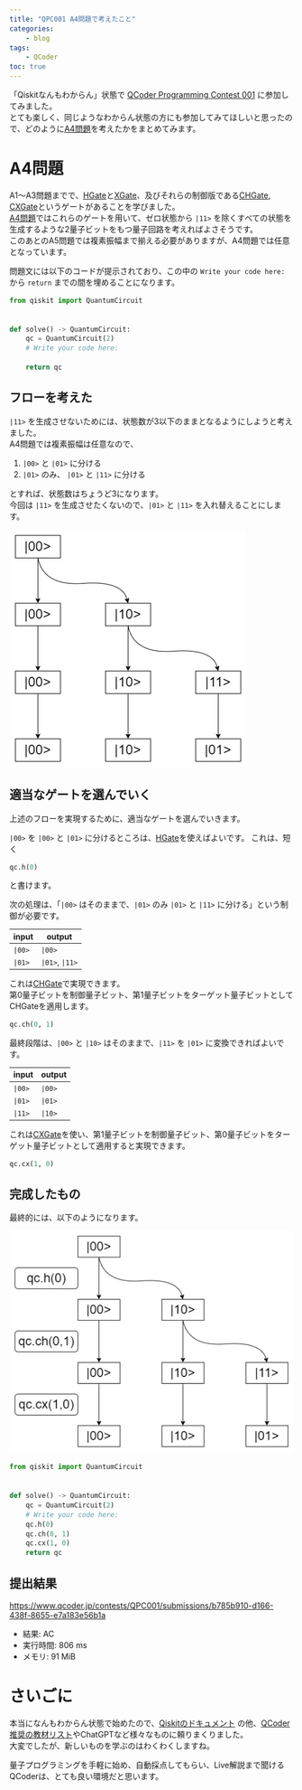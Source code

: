 ```yaml
---
title: "QPC001 A4問題で考えたこと"
categories:
    - blog
tags:
    - QCoder
toc: true
---
```


「Qiskitなんもわからん」状態で [QCoder Programming Contest 001](https://www.qcoder.jp/contests/QPC001) に参加してみました。  
とても楽しく、同じようなわからん状態の方にも参加してみてほしいと思ったので、どのように[A4問題](https://www.qcoder.jp/contests/QPC001/problems/A4)を考えたかをまとめてみます。

# A4問題

A1～A3問題までで、[HGate](https://docs.quantum.ibm.com/api/qiskit/qiskit.circuit.library.HGate)と[XGate](https://docs.quantum.ibm.com/api/qiskit/qiskit.circuit.library.XGate)、及びそれらの制御版である[CHGate](https://docs.quantum.ibm.com/api/qiskit/qiskit.circuit.library.CHGate), [CXGate](https://docs.quantum.ibm.com/api/qiskit/qiskit.circuit.library.CXGate)というゲートがあることを学びました。  
[A4問題](https://www.qcoder.jp/contests/QPC001/problems/A4)ではこれらのゲートを用いて、ゼロ状態から `|11>` を除くすべての状態を生成するような2量子ビットをもつ量子回路を考えればよさそうです。  
このあとのA5問題では複素振幅まで揃える必要がありますが、A4問題では任意となっています。

問題文には以下のコードが提示されており、この中の `Write your code here:` から `return` までの間を埋めることになります。

```python
from qiskit import QuantumCircuit


def solve() -> QuantumCircuit:
    qc = QuantumCircuit(2)
    # Write your code here:

    return qc
```

## フローを考えた

`|11>` を生成させないためには、状態数が3以下のままとなるようにしようと考えました。  
A4問題では複素振幅は任意なので、

1. `|00>` と `|01>` に分ける
1. `|01>` のみ、 `|01>` と `|11>` に分ける

とすれば、状態数はちょうど3になります。  
今回は `|11>` を生成させたくないので、`|01>` と `|11>` を入れ替えることにします。

![上述の流れの図示](/assets/2024/2024-01-21-qpc001-a4/qpc001_a4.webp)

## 適当なゲートを選んでいく

上述のフローを実現するために、適当なゲートを選んでいきます。

`|00>` を `|00>` と `|01>` に分けるところは、[HGate](https://docs.quantum.ibm.com/api/qiskit/qiskit.circuit.library.HGate)を使えばよいです。
これは、短く

```python
qc.h(0)
```

と書けます。

次の処理は、「`|00>` はそのままで、`|01>` のみ `|01>` と `|11>` に分ける」という制御が必要です。

|input|output|
|---|---|
|`\|00>`|`\|00>`|
|`\|01>`|`\|01>`, `\|11>`|

これは[CHGate](https://docs.quantum.ibm.com/api/qiskit/qiskit.circuit.library.CHGate)で実現できます。  
第0量子ビットを制御量子ビット、第1量子ビットをターゲット量子ビットとしてCHGateを適用します。

```python
qc.ch(0, 1)
```

最終段階は、`|00>` と `|10>` はそのままで、`|11>` を `|01>` に変換できればよいです。

|input|output|
|---|---|
|`\|00>`|`\|00>`|
|`\|01>`|`\|01>`|
|`\|11>`|`\|10>`|

これは[CXGate](https://docs.quantum.ibm.com/api/qiskit/qiskit.circuit.library.CXGate)を使い、第1量子ビットを制御量子ビット、第0量子ビットをターゲット量子ビットとして適用すると実現できます。

```python
qc.cx(1, 0)
```

## 完成したもの

最終的には、以下のようになります。

![上述の流れの図示](/assets/2024/2024-01-21-qpc001-a4/qpc001_a4_gates.webp)

```python
from qiskit import QuantumCircuit


def solve() -> QuantumCircuit:
    qc = QuantumCircuit(2)
    # Write your code here:
    qc.h(0)
    qc.ch(0, 1)
    qc.cx(1, 0)
    return qc
```

## 提出結果

https://www.qcoder.jp/contests/QPC001/submissions/b785b910-d166-438f-8655-e7a183e56b1a

* 結果: AC
* 実行時間: 806 ms
* メモリ: 91 MiB


# さいごに

本当になんもわからん状態で始めたので、[Qiskitのドキュメント](https://docs.quantum.ibm.com/api/qiskit/qiskit.circuit.QuantumCircuit) の他、[QCoder推奨の教材リスト](https://www.qcoder.jp/qa)やChatGPTなど様々なものに頼りまくりました。  
大変でしたが、新しいものを学ぶのはわくわくしますね。

量子プログラミングを手軽に始め、自動採点してもらい、Live解説まで聞けるQCoderは、とても良い環境だと思います。  
